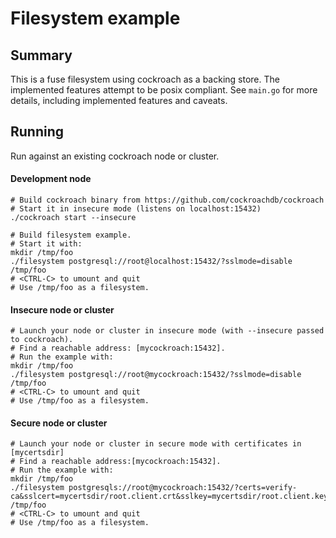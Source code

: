 # Filesystem example

## Summary

This is a fuse filesystem using cockroach as a backing store.
The implemented features attempt to be posix compliant.
See `main.go` for more details, including implemented features and caveats.

## Running

Run against an existing cockroach node or cluster.

#### Development node
```
# Build cockroach binary from https://github.com/cockroachdb/cockroach
# Start it in insecure mode (listens on localhost:15432)
./cockroach start --insecure

# Build filesystem example.
# Start it with:
mkdir /tmp/foo
./filesystem postgresql://root@localhost:15432/?sslmode=disable /tmp/foo
# <CTRL-C> to umount and quit
# Use /tmp/foo as a filesystem.
```

#### Insecure node or cluster
```
# Launch your node or cluster in insecure mode (with --insecure passed to cockroach).
# Find a reachable address: [mycockroach:15432].
# Run the example with:
mkdir /tmp/foo
./filesystem postgresql://root@mycockroach:15432/?sslmode=disable /tmp/foo
# <CTRL-C> to umount and quit
# Use /tmp/foo as a filesystem.
```

#### Secure node or cluster
```
# Launch your node or cluster in secure mode with certificates in [mycertsdir]
# Find a reachable address:[mycockroach:15432].
# Run the example with:
mkdir /tmp/foo
./filesystem postgresqls://root@mycockroach:15432/?certs=verify-ca&sslcert=mycertsdir/root.client.crt&sslkey=mycertsdir/root.client.key&sslrootcert=mycertsdir/ca.crt /tmp/foo
# <CTRL-C> to umount and quit
# Use /tmp/foo as a filesystem.
```
